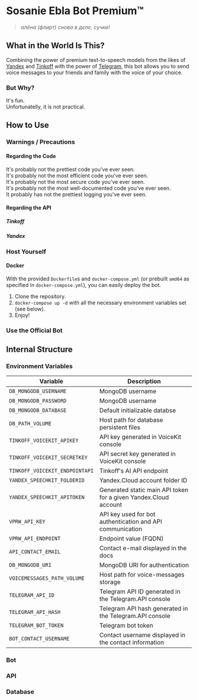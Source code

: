 # Sosanie Ebla Bot Premium™

> *алёна (флирт) снова в деле, сучки!*

## What in the World Is This?

Combining the power of premium text-to-speech models from the likes of [Yandex](https://cloud.yandex.ru/services/speechkit) and [Tinkoff](https://voicekit.tinkoff.ru/) with the power of [Telegram](https://telegram.org/), this bot allows you to send voice messages to your friends and family with the voice of your choice.

### But Why?

It's fun. \
Unfortunatelly, it is not practical.

## How to Use

### Warnings / Precautions

#### Regarding the Code

It's probably not the prettiest code you've ever seen. \
It's probably not the most efficient code you've ever seen. \
It's probably not the most secure code you've ever seen. \
It's probably not the most well-documented code you've ever seen. \
It probably has not the prettiest logging you've ever seen.

#### Regarding the API

##### Tinkoff

##### Yandex

### Host Yourself

#### Docker

With the provided `Dockerfile`s and `docker-compose.yml` (or prebuilt `amd64` as specified in `docker-compose.yml`), you can easily deploy the bot.

1. Clone the repository.
2. `docker-compose up -d` with all the necessary environment variables set (see below).
3. Enjoy!

### Use the Official Bot

## Internal Structure

### Environment Variables

| Variable | Description |
| -------- | ----------- |
| `DB_MONGODB_USERNAME` | MongoDB username |
| `DB_MONGODB_PASSWORD` | MongoDB username |
| `DB_MONGODB_DATABASE` | Default initializable databse  |
| `DB_PATH_VOLUME` | Host path for database persistent files |
| `TINKOFF_VOICEKIT_APIKEY` | API key generated in VoiceKit console |
| `TINKOFF_VOICEKIT_SECRETKEY` | API secret key generated in VoiceKit console |
| `TINKOFF_VOICEKIT_ENDPOINTAPI` | Tinkoff's AI API endpoint |
| `YANDEX_SPEECHKIT_FOLDERID` | Yandex.Cloud account folder ID |
| `YANDEX_SPEECHKIT_APITOKEN` | Generated static main API token for a given Yandex.Cloud account |
| `VPRW_API_KEY` | API key used for bot authentication and API communication |
| `VPRW_API_ENDPOINT` | Endpoint value (FQDN) |
| `API_CONTACT_EMAIL` | Contact e-mail displayed in the docs |
| `DB_MONGODB_URI` | MongoDB URI for authentication |
| `VOICEMESSAGES_PATH_VOLUME` | Host path for voice-messages storage |
| `TELEGRAM_API_ID` | Telegram API ID generated in the Telegram.API console |
| `TELEGRAM_API_HASH` | Telegram API hash generated in the Telegram.API console |
| `TELEGRAM_BOT_TOKEN` | Telegram bot token |
| `BOT_CONTACT_USERNAME` | Contact username displayed in the contact information |

### Bot

### API

### Database
